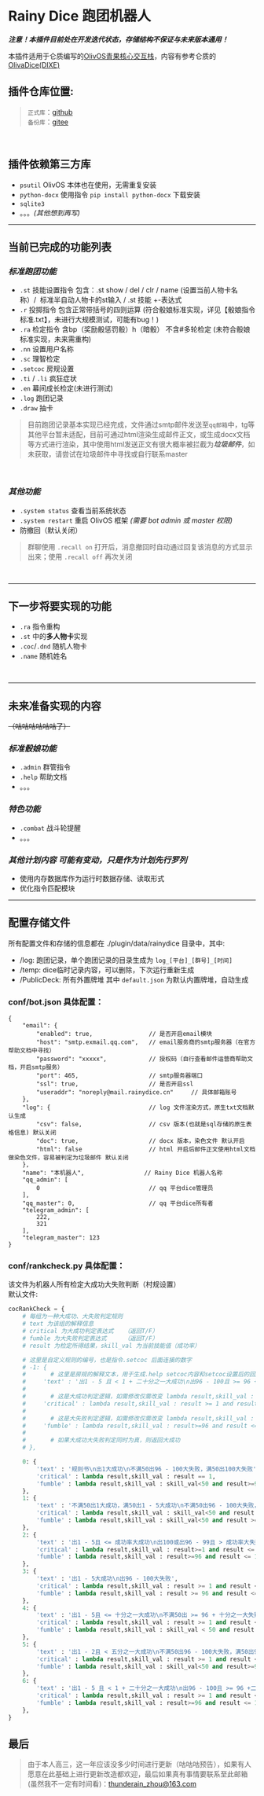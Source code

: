 # Rainy Dice 跑团机器人

***注意！本插件目前处在开发迭代状态，存储结构不保证与未来版本通用！***

本插件适用于仑质编写的[OlivOS青果核心交互栈](https://github.com/OlivOS-Team/OlivOS)，内容有参考仑质的[OlivaDice(DIXE)](https://github.com/lunzhiPenxil/Dice)
<br>

## 插件仓库位置:
>`正式库`：[github](https://github.com/raininboat/rainydice)<br>
>`备份库`：[gitee](https://gitee.com/thunderain_zhou/rainydice)
<br>

## 插件依赖第三方库
- `psutil` OlivOS 本体也在使用，无需重复安装
- `python-docx` 使用指令 `pip install python-docx` 下载安装
- `sqlite3`
- 。。。*(其他想到再写)*

- - -

## 当前已完成的功能列表
### _标准跑团功能_
- `.st` 技能设置指令 包含：.st show / del / clr / name (设置当前人物卡名称）/  标准半自动人物卡的st输入 / .st 技能 +-表达式
- `.r` 投掷指令 包含正常带括号的四则运算    (符合骰娘标准实现，详见【骰娘指令标准.txt】，未进行大规模测试，可能有bug！)
- `.ra` 检定指令 含bp（奖励骰惩罚骰）h（暗骰） 不含#多轮检定     (未符合骰娘标准实现，未来需重构)
- `.nn` 设置用户名称
- `.sc` 理智检定
- `.setcoc` 房规设置
- `.ti` / `.li` 疯狂症状
- `.en` 幕间成长检定(未进行测试)
- `.log` 跑团记录
- `.draw` 抽卡
> 目前跑团记录基本实现已经完成，文件通过smtp邮件发送至`qq邮箱`中，tg等其他平台暂未适配，目前可通过html渲染生成邮件正文，或生成docx文档等方式进行渲染，其中使用html发送正文有很大概率被拦截为***垃圾邮件***，如未获取，请尝试在垃圾邮件中寻找或自行联系master
<br>

### _其他功能_
- `.system status` 查看当前系统状态
- `.system restart` 重启 OlivOS 框架 *(需要 bot admin 或 master 权限)*
- 防撤回（默认关闭）
> 群聊使用 `.recall on` 打开后，消息撤回时自动通过回复该消息的方式显示出来；使用 `.recall off` 再次关闭
<br>

- - -
## 下一步将要实现的功能
- `.ra` 指令重构
- `.st` 中的**多人物卡**实现
- `.coc`/`.dnd` 随机人物卡
- `.name` 随机姓名 
<br>

- - -
## 未来准备实现的内容
~~（咕咕咕咕咕咕了）~~

### _标准骰娘功能_
* `.admin` 群管指令
* `.help` 帮助文档
* 。。。

### _特色功能_
- `.combat` 战斗轮提醒
- 。。。

### _其他计划内容_ ***可能有变动，只是作为计划先行罗列***
- 使用内存数据库作为运行时数据存储、读取形式
- 优化指令匹配模块

- - -
## 配置存储文件
所有配置文件和存储的信息都在 ./plugin/data/rainydice 目录中，其中:
- /log: 跑团记录，单个跑团记录的目录生成为 `log_[平台]_[群号]_[时间]`
- /temp: dice临时记录内容，可以删除，下次运行重新生成
- /PublicDeck: 所有外置牌堆 其中 `default.json` 为默认内置牌堆，自动生成

### conf/bot.json 具体配置：
```jsonc
{
    "email": {
        "enabled": true,                // 是否开启email模块
        "host": "smtp.exmail.qq.com",   // email服务商的smtp服务器（在官方帮助文档中寻找）
        "password": "xxxxx",            // 授权码（自行查看邮件运营商帮助文档，开启smtp服务）
        "port": 465,                    // smtp服务器端口
        "ssl": true,                    // 是否开启ssl
        "useraddr": "noreply@mail.rainydice.cn"     // 具体邮箱账号
    },
    "log": {                            // log 文件渲染方式，原生txt文档默认生成
        "csv": false,                   // csv 版本(也就是sql存储的原生表格信息) 默认关闭
        "doc": true,                    // docx 版本，染色文件 默认开启
        "html": false                   // html 开启后邮件正文使用html文档做染色文件，容易被判定为垃圾邮件 默认关闭
    },
    "name": "本机器人",                 // Rainy Dice 机器人名称
    "qq_admin": [
        0                               // qq 平台dice管理员
    ],
    "qq_master": 0,                     // qq 平台dice所有者
    "telegram_admin": [
        222,
        321
    ],
    "telegram_master": 123
}
```
### conf/rankcheck.py 具体配置：
该文件为机器人所有检定大成功大失败判断（村规设置）<br>
默认文件:
```python
cocRankCheck = {
    # 每组为一种大成功、大失败判定规则
    # text 为该组的解释信息
    # critical 为大成功判定表达式   （返回T/F）
    # fumble 为大失败判定表达式     （返回T/F）
    # result 为检定所得结果，skill_val 为当前技能值（成功率）

    # 这里是自定义规则的编号，也是指令.setcoc 后面连接的数字
    # -1: {
    #       # 这里是房规的解释文本，用于生成.help setcoc内容和setcoc设置后的回应内容中具体规则描述部分
    #     'text' : '出1 - 5 且 < 1 + 二十分之一大成功\n出96 - 100且 >= 96 +二十分之一大失败(全部使用整除)',
    #
    #       # 这是大成功判定逻辑，如需修改仅需改变 lambda result,skill_val : 后方表达式内容 为真则大成功
    #     'critical' : lambda result,skill_val : result >= 1 and result <= 5 and result <= 1+skill_val//20 or result == 1,
    #
    #       # 这是大失败判定逻辑，如需修改仅需改变 lambda result,skill_val : 后方表达式内容 为真则大失败
    #     'fumble' : lambda result,skill_val : result>=96 and result <= 100 and result >= 96 + skill_val//20 or result ==100
    #
    #       # 如果大成功大失败判定同时为真，则返回大成功
    # },

    0: {
        'text' : '规则书\n出1大成功\n不满50出96 - 100大失败，满50出100大失败',
        'critical' : lambda result,skill_val : result == 1,
        'fumble' : lambda result,skill_val : skill_val<50 and result>=96 and result <= 100 or skill_val>=50 and result == 100
    },
    1: {
        'text' : '不满50出1大成功，满50出1 - 5大成功\n不满50出96 - 100大失败，满50出100大失败',
        'critical' : lambda result,skill_val : skill_val<50 and result == 1 or skill_val >= 50 and result >= 1 and result <= 5,
        'fumble' : lambda result,skill_val : skill_val<50 and result >= 96 and result <= 100 or skill_val >= 50 and result == 100
    },
    2: {
        'text' : '出1 - 5且 <= 成功率大成功\n出100或出96 - 99且 > 成功率大失败',
        'critical' : lambda result,skill_val : result>=1 and result <= 5 and result <= skill_val,
        'fumble' : lambda result,skill_val : result>=96 and result <= 100 and result > skill_val
    },
    3: {
        'text' : '出1 - 5大成功\n出96 - 100大失败',
        'critical' : lambda result,skill_val : result >= 1 and result <= 5,
        'fumble' : lambda result,skill_val : result >= 96 and result <= 100
    },
    4: {
        'text' : '出1 - 5且 <= 十分之一大成功\n不满50出 >= 96 + 十分之一大失败，满50出100大失败(全部使用整除)',
        'critical' : lambda result,skill_val : result >= 1 and result <= 5 and result <= skill_val//10,
        'fumble' : lambda result,skill_val : skill_val < 50 and result >= 96+skill_val//10 and result <= 100 or skill_val >= 50 and result == 100
    },
    5: {
        'text' : '出1 - 2且 < 五分之一大成功\n不满50出96 - 100大失败，满50出99 - 100大失败(全部使用整除)',
        'critical' : lambda result,skill_val : result >= 1 and result <= 2 and result <= skill_val//5,
        'fumble' : lambda result,skill_val : skill_val<50 and result>=96 and result <= 100 or skill_val>=50 and result == 100
    },
    6: {
        'text' : '出1 - 5 且 < 1 + 二十分之一大成功\n出96 - 100且 >= 96 +二十分之一大失败(全部使用整除)',
        'critical' : lambda result,skill_val : result >= 1 and result <= 5 and result <= 1+skill_val//20 or result == 1,
        'fumble' : lambda result,skill_val : result>=96 and result <= 100 and result >= 96 + skill_val//20 or result ==100
    },
}
```
## 最后

>由于本人高三，这一年应该没多少时间进行更新（咕咕咕预告），如果有人愿意在此基础上进行更新改造都欢迎，最后如果真有事情要联系至此邮箱(虽然我不一定有时间看)：thunderain_zhou@163.com
